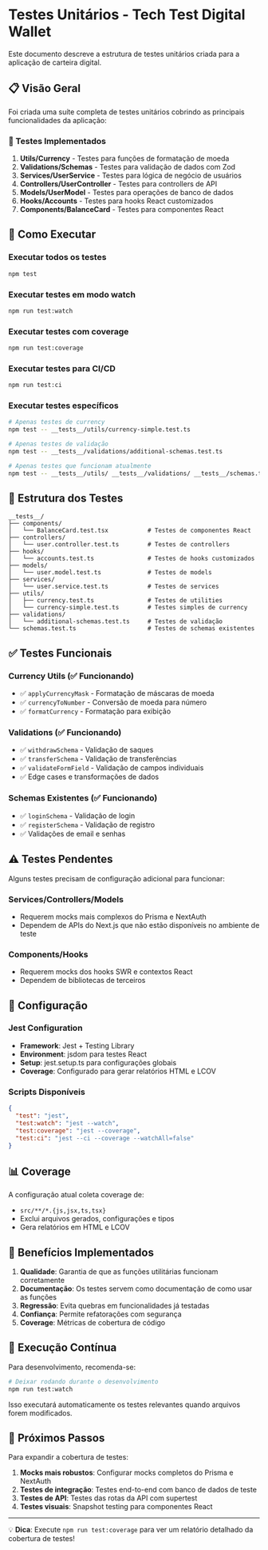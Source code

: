 # Testes Unitários - Tech Test Digital Wallet

Este documento descreve a estrutura de testes unitários criada para a aplicação de carteira digital.

## 📋 Visão Geral

Foi criada uma suíte completa de testes unitários cobrindo as principais funcionalidades da aplicação:

### 🧪 Testes Implementados

1. **Utils/Currency** - Testes para funções de formatação de moeda
2. **Validations/Schemas** - Testes para validação de dados com Zod
3. **Services/UserService** - Testes para lógica de negócio de usuários
4. **Controllers/UserController** - Testes para controllers de API
5. **Models/UserModel** - Testes para operações de banco de dados
6. **Hooks/Accounts** - Testes para hooks React customizados
7. **Components/BalanceCard** - Testes para componentes React

## 🚀 Como Executar

### Executar todos os testes
```bash
npm test
```

### Executar testes em modo watch
```bash
npm run test:watch
```

### Executar testes com coverage
```bash
npm run test:coverage
```

### Executar testes para CI/CD
```bash
npm run test:ci
```

### Executar testes específicos
```bash
# Apenas testes de currency
npm test -- __tests__/utils/currency-simple.test.ts

# Apenas testes de validação
npm test -- __tests__/validations/additional-schemas.test.ts

# Apenas testes que funcionam atualmente
npm test -- __tests__/utils/ __tests__/validations/ __tests__/schemas.test.ts
```

## 📁 Estrutura dos Testes

```
__tests__/
├── components/
│   └── BalanceCard.test.tsx           # Testes de componentes React
├── controllers/
│   └── user.controller.test.ts        # Testes de controllers
├── hooks/
│   └── accounts.test.ts               # Testes de hooks customizados
├── models/
│   └── user.model.test.ts             # Testes de models
├── services/
│   └── user.service.test.ts           # Testes de services
├── utils/
│   ├── currency.test.ts               # Testes de utilities
│   └── currency-simple.test.ts        # Testes simples de currency
├── validations/
│   └── additional-schemas.test.ts     # Testes de validação
└── schemas.test.ts                    # Testes de schemas existentes
```

## ✅ Testes Funcionais

### Currency Utils (✅ Funcionando)
- ✅ `applyCurrencyMask` - Formatação de máscaras de moeda
- ✅ `currencyToNumber` - Conversão de moeda para número
- ✅ `formatCurrency` - Formatação para exibição

### Validations (✅ Funcionando)
- ✅ `withdrawSchema` - Validação de saques
- ✅ `transferSchema` - Validação de transferências
- ✅ `validateFormField` - Validação de campos individuais
- ✅ Edge cases e transformações de dados

### Schemas Existentes (✅ Funcionando)
- ✅ `loginSchema` - Validação de login
- ✅ `registerSchema` - Validação de registro
- ✅ Validações de email e senhas

## ⚠️ Testes Pendentes

Alguns testes precisam de configuração adicional para funcionar:

### Services/Controllers/Models
- Requerem mocks mais complexos do Prisma e NextAuth
- Dependem de APIs do Next.js que não estão disponíveis no ambiente de teste

### Components/Hooks
- Requerem mocks dos hooks SWR e contextos React
- Dependem de bibliotecas de terceiros

## 🔧 Configuração

### Jest Configuration
- **Framework**: Jest + Testing Library
- **Environment**: jsdom para testes React
- **Setup**: jest.setup.ts para configurações globais
- **Coverage**: Configurado para gerar relatórios HTML e LCOV

### Scripts Disponíveis
```json
{
  "test": "jest",
  "test:watch": "jest --watch",
  "test:coverage": "jest --coverage",
  "test:ci": "jest --ci --coverage --watchAll=false"
}
```

## 📊 Coverage

A configuração atual coleta coverage de:
- `src/**/*.{js,jsx,ts,tsx}`
- Exclui arquivos gerados, configurações e tipos
- Gera relatórios em HTML e LCOV

## 🎯 Benefícios Implementados

1. **Qualidade**: Garantia de que as funções utilitárias funcionam corretamente
2. **Documentação**: Os testes servem como documentação de como usar as funções
3. **Regressão**: Evita quebras em funcionalidades já testadas
4. **Confiança**: Permite refatorações com segurança
5. **Coverage**: Métricas de cobertura de código

## 🔄 Execução Contínua

Para desenvolvimento, recomenda-se:

```bash
# Deixar rodando durante o desenvolvimento
npm run test:watch
```

Isso executará automaticamente os testes relevantes quando arquivos forem modificados.

## 🚀 Próximos Passos

Para expandir a cobertura de testes:

1. **Mocks mais robustos**: Configurar mocks completos do Prisma e NextAuth
2. **Testes de integração**: Testes end-to-end com banco de dados de teste
3. **Testes de API**: Testes das rotas da API com supertest
4. **Testes visuais**: Snapshot testing para componentes React

---

💡 **Dica**: Execute `npm run test:coverage` para ver um relatório detalhado da cobertura de testes!
